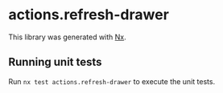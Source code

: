 # actions.refresh-drawer

This library was generated with [Nx](https://nx.dev).

## Running unit tests

Run `nx test actions.refresh-drawer` to execute the unit tests.
